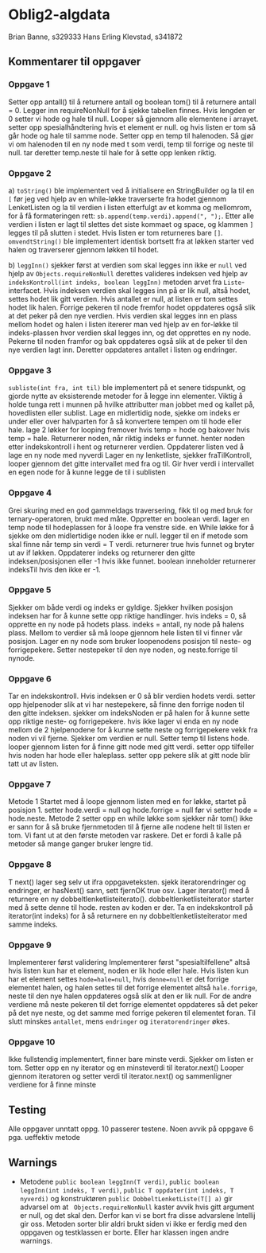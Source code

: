 # Oblig2-algdata
 
 Brian Banne, s329333
 Hans Erling Klevstad, s341872
 
 ## Kommentarer til oppgaver
 ### Oppgave 1 
 Setter opp antall() til å returnere antall og boolean tom() til å returnere antall  = 0.
 Legger inn requireNonNull for å sjekke tabellen finnes. Hvis lengden er 0 setter vi hode og hale til null. Looper så gjennom alle elementene i arrayet. setter opp spesialhåndtering hvis et element er null. og hvis listen er tom så går hode og hale til samme node. Setter opp en temp til halenoden. Så gjør vi om halenoden til en ny node med t som verdi, temp til forrige og neste til null. tar deretter temp.neste til hale for å sette opp lenken riktig. 
### Oppgave 2 
a) ```toString()``` ble implementert ved å initialisere en StringBuilder og la til en ```[``` før jeg ved hjelp av en while-løkke traverserte fra hodet gjennom LenketListen
 og la til verdien i listen etterfulgt av et komma og mellomrom, for å få formateringen rett: ```sb.append(temp.verdi).append(", ");```.
 Etter alle verdien i listen er lagt til slettes det siste kommaet og space, og klammen ```]``` legges til på slutten i stedet.
 Hvis listen er tom returneres bare ```[]```.
  ```omvendtString()``` ble implementert identisk bortsett fra at løkken starter ved halen og traverserer gjennom løkken til hodet.

 b) ```leggInn()``` sjekker først at verdien som skal legges inn ikke er ```null``` ved hjelp av ```Objects.requireNonNull```
 derettes valideres indeksen ved hjelp av ```indeksKontroll(int indeks, boolean leggInn)``` metoden arvet fra ```Liste```-interfacet.
 Hvis indeksen verdien skal legges inn på er lik null, altså hodet, settes hodet lik gitt verdien. Hvis antallet er null, at listen er tom
 settes hodet lik halen. Forrige pekeren til node fremfor hodet oppdateres også slik at det peker på den nye verdien.
 Hvis verdien skal legges inn en plass mellom hodet og halen i listen itererer man ved hjelp av en for-løkke til indeks-plassen
 hvor verdien skal legges inn, og det opprettes en ny node. Pekerne til noden framfor og bak oppdateres også slik at de peker
 til den nye verdien lagt inn. Deretter oppdateres antallet i listen og endringer.   
### Oppgave 3
 ```subliste(int fra, int til)``` ble implementert på et senere tidspunkt, og gjorde nytte av eksisterende metoder 
    for å legge inn elementer. Viktig å holde tunga rett i munnen på hvilke attributter man jobbet med og kallet på, hovedlisten 
    eller sublist. Lage en midlertidig node, sjekke om indeks er under eller over halvparten for å så konvertere tempen om til hode eller hale. lage 2 løkker for looping fremover hvis temp = hode og bakover hvis temp = hale. Returnerer noden, når riktig indeks er funnet. henter noden etter indekskontroll i hent og returnerer verdien. Oppdaterer listen ved å lage en ny node med nyverdi Lager en ny lenketliste, sjekker fraTilKontroll, looper gjennom det gitte intervallet med fra og til. Gir hver verdi i intervallet en egen node for å kunne legge de til i sublisten
### Oppgave 4
 Grei skuring med en god gammeldags traversering, fikk til og med bruk for ternary-operatoren, brukt med måte. Oppretter en boolean verdi. lager en temp node til hodeplassen for å loope fra venstre side. en While løkke for å sjekke om den midlertidige noden ikke er null. legger til en if metode som skal finne når temp sin verdi = T verdi. returnerer true hvis funnet og bryter ut av if løkken. Oppdaterer indeks og returnerer den gitte indeksen/posisjonen eller -1 hvis ikke funnet. boolean inneholder returnerer indeksTil hvis den ikke er -1.
### Oppgave 5
 Sjekker om både verdi og indeks er gyldige. Sjekker hvilken posisjon indeksen har for å kunne sette opp riktige handlinger. hvis indeks = 0, så opprette en ny node på hodets plass. indeks = antall, ny node på halens plass. Mellom to verdier så må loope gjennom hele listen til vi finner vår posisjon. Lager en ny node som bruker loopenodens posisjon til neste- og forrigepekere. Setter nestepeker til den nye noden, og neste.forrige til nynode.
### Oppgave 6
Tar en indekskontroll.  Hvis indeksen er 0 så blir verdien hodets verdi. setter opp hjelpenoder slik at vi har nestepekere, så finne den forrige noden til den gitte indeksen. sjekker om indeksNoden er på halen for å kunne sette opp riktige neste- og forrigepekere. hvis ikke lager vi enda en ny node mellom de 2 hjelpenodene for å kunne sette neste og forrigepekere vekk fra noden vi vil fjerne. Sjekker om verdien er null. Setter temp til listens hode. looper gjennom listen for å finne gitt node med gitt verdi. setter opp tilfeller hvis noden har hode eller haleplass. setter opp pekere slik at gitt node blir tatt ut av listen.
 ### Oppgave 7
 Metode 1
 Startet med å loope gjennom listen med en for løkke, startet på posisjon 1. setter hode.verdi = null og hode.forrige = null før vi setter hode = hode.neste.
Metode 2
setter opp en while løkke som sjekker når tom() ikke er sann for å så bruke fjernmetoden til å fjerne alle nodene helt til listen er tom. Vi fant ut at den første metoden var raskere. Det er fordi å kalle på metoder så mange ganger bruker lengre tid. 
### Oppgave 8
T next() lager seg selv ut ifra oppgaveteksten. sjekk iteratorendringer og endringer, er hasNext() sann, sett fjernOK true osv. Lager iterator() med å returnere en ny dobbeltlenketlisteiterato(). dobbeltlenketlisteiterator starter med å sette denne til hode. resten av koden er der. 
Ta en indekskontroll på iterator(int indeks) for å så returnere en ny dobbeltlenketlisteiterator med samme indeks. 
### Oppgave 9
Implementerer først validering
Implementerer først "spesialtilfellene" altså hvis listen kun har et element, noden er lik hode eller hale.
Hvis listen kun har et element settes ```hode=hale=null```, hvis ```denne=null``` er det forrige elementet halen, og 
halen settes til det forrige elementet altså ```hale.forrige```, neste til den nye halen oppdateres også slik at den er lik null.
For de andre verdiene må neste pekeren til det forrige elementet oppdateres så det peker på det nye neste, og det samme
med forrige pekeren til elementet foran. Til slutt minskes ```antallet```, mens ```endringer``` og ```iteratorendringer``` økes.

### Oppgave 10
 Ikke fullstendig implementert, finner bare minste verdi.
Sjekker om listen er tom. Setter opp en ny iterator og en minsteverdi til iterator.next()
Looper gjennom iteratoren og setter verdi til iterator.next() og sammenligner verdiene for å finne minste 
 
 ## Testing
 Alle oppgaver unntatt oppg. 10 passerer testene.
 Noen avvik på oppgave 6 pga. ueffektiv metode
 
 ## Warnings
* Metodene 
 ```public boolean leggInn(T verdi)```,  ```public boolean leggInn(int indeks, T verdi)```,
 ```public T oppdater(int indeks, T nyverdi)```  og konstruktøren
 ```public DobbeltLenketListe(T[] a)``` 
 gir advarsel om at ``` Objects.requireNonNull``` kaster avvik hvis gitt argument er null, og det skal den.
 Derfor kan vi se bort fra disse advarslene Intellij gir oss.
 Metoden sorter blir aldri brukt siden vi ikke er ferdig med den oppgaven og testklassen er borte. 
 Eller har klassen ingen andre warnings.
